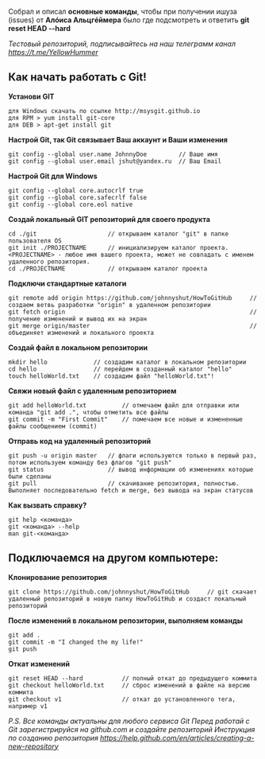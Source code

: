
Собрал и описал **основные команды**, чтобы при получении ишуза (issues) от **Алóиса Альцгéймера** было где подсмотреть и ответить **git reset HEAD --hard**

*Тестовый репозиторий, подписывайтесь на наш телеграмм канал https://t.me/YellowHummer*

## Как начать работать с Git!

**Установи GIT**

```no-highlight
для Windows скачать по ссылке http://msysgit.github.io
для RPM > yum install git-core
для DEB > apt-get install git
```

**Настрой Git, так Git связывает Ваш аккаунт и Ваши изменения**
```no-highlight
git config --global user.name JohnnyDoe         // Ваше имя
git config --global user.email jshut@yandex.ru  // Ваш Email
```

**Настрой Git для Windows**
```no-highlight
git config --global core.autocrlf true
git config --global core.safecrlf false
git config --global core.eol native
```

**Создай локальный GIT репозиторий для своего продукта**
```no-highlight
cd ./git                    // открываем каталог "git" в папке пользователя OS
git init ./PROJECTNAME      // инициализируем каталог проекта. <PROJECTNAME> - любое имя вашего проекта, может не совпадать с именем удаленного репозитория.
cd ./PROJECTNAME            // открываем каталог проекта
```

**Подключи стандартные каталоги**
```no-highlight
git remote add origin https://github.com/johnnyshut/HowToGitHub     // создаем ветвь разработки "origin" в удаленном репозитории
git fetch origin                                                    // получение изменений и вывод их на экран
git merge origin/master                                             // объединяет изменений и локального проекта
```

**Создай файл в локальном репозитории**
```no-highlight
mkdir hello             // создадим каталог в локальном репозитории
cd hello                // перейдем в созданный каталог "hello"
touch helloWorld.txt    // создадим файл "helloWorld.txt"!
```

**Свяжи новый файл с удаленным репозиторием**
```no-highlight
git add helloWorld.txt          // отмечаем файл для отправки или команда "git add .", чтобы отметить все файлы 
git commit -m "First Commit"    // помечаем все новые и измененные файлы сообщением (commit)
```

**Отправь код на удаленный репозиторий**
```no-highlight
git push -u origin master   // флаги используются только в первый раз, потом используем команду без флагов "git push"
git status                  // вывод информации об изменениях которые были сделаны
git pull                    // скачивание репозитория, полностью. Выполняет последовательно fetch и merge, без вывода на экран статусов
```

**Как вызвать справку?**
```no-highlight
git help <команда>
git <команда> --help
man git-<команда>
```

## Подключаемся на другом компьютере:

**Клонирование репозитория**
```no-highlight
git clone https://github.com/johnnyshut/HowToGitHub     // git скачает удаленный репозиторий в новую папку HowToGitHub и создаст локальный репозиторий
```

**После изменений в локальном репозитории, выполняем команды**
```no-highlight
git add .
git commit -m "I changed the my life!"
git push
```

**Откат изменений**
```no-highlight
git reset HEAD --hard           // полный откат до предыдущего коммита
git checkout helloWorld.txt     // сброс изменений в файле на версию коммита 
git checkout v1                 // откат до установленного тега, например v1
```

*P.S. Все команды актуальны для любого сервиса Git
Перед работай с Git зарегистрируйся на github.com и создайте репозиторий
Инструкция по созданию репозитория https://help.github.com/en/articles/creating-a-new-repository*
